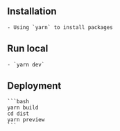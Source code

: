## Installation

    - Using `yarn` to install packages

## Run local

    - `yarn dev`

## Deployment

    ```bash
    yarn build
    cd dist
    yarn preview
    ```
